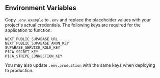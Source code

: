 ## Environment Variables

Copy `.env.example` to `.env` and replace the placeholder values with your
project's actual credentials. The following keys are required for the
application to function:

```
NEXT_PUBLIC_SUPABASE_URL
NEXT_PUBLIC_SUPABASE_ANON_KEY
SUPABASE_SERVICE_ROLE_KEY
PICA_SECRET_KEY
PICA_STRIPE_CONNECTION_KEY
```

You may also update `.env.production` with the same keys when deploying to
production.
